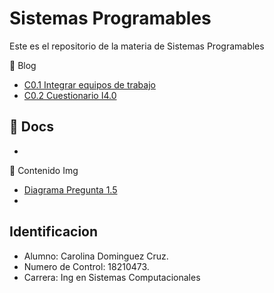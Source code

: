 # Sistemas Programables

Este es el repositorio de la materia de Sistemas Programables

:blue_book: Blog

- [C0.1 Integrar equipos de trabajo](Blog/C0.1_Integrar_equipos_de_trabajo.md)
- [C0.2 Cuestionario I4.0](Blog/C0.2_Cuestionario_I4.0.md)

:blue_book: Docs
-
-

:blue_book: Contenido Img
- [Diagrama Pregunta 1.5](Img/Pregunta15.drawio.png)
-

## Identificacion
- Alumno: Carolina Dominguez Cruz.
- Numero de Control: 18210473.
- Carrera: Ing en Sistemas Computacionales
